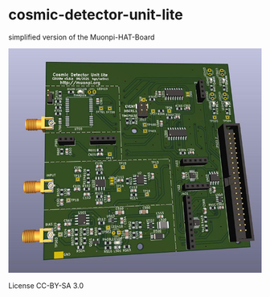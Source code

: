 # cosmic-detector-unit-lite


simplified version of the Muonpi-HAT-Board

![cdu-lite 3.0](/images/cdu-lite-3_0_b-1.jpg)


License CC-BY-SA 3.0
